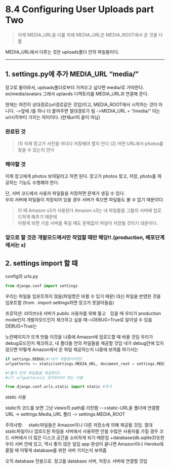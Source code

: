 # 8.4 Configuring User Uploads part Two

> 이제 MEDIA_URL을 다룰 차례
> MEDIA_URL은 MEDIA_ROOT에서 온 것을 다룸

MEDIA_URL에서 다루는 것은 uploads폴더 안의 파일들이다.

<hr/>

## 1. settings.py에 추가 MEDIA_URL “media/”

장고로 돌아와서, uploads폴더로부터 가져오고 싶다면 media/로 가야한다.
ex)media/avatars 그래서 uplaods 디렉토리를 MEDIA_URL과 연결해 준다.

현재는 여전히 상대경로(url경로같은 것임)이고, MEDIA_ROOT에서 시작하는 것이 아니다.
->앞에 /를 하나 더 붙여주면 절대경로가 됨
->MEDIA_URL = “/media/”
이는 url시작부터 가지는 의미이다. (현재url의 끝이 아님)

### 완료된 것

> (1) 이제 장고가 사진을 어디다 저장해야 할지 안다
> (2) 어떤 URL에서 photos를 찾을 수 있는지 안다

### 해야할 것

이제 장고에게 photos 보여달라고 하면 된다.
장고가 photos 찾고, 저장, photo를 제공하는 기능도 수행해야 한다.

단, 서버 코드에서 사용자 파일들을 저장하면 문제가 생길 수 있다.  
우리 서버에 파일들이 저장되어 있을 경우 서버가 죽으면 파일들도 볼 수 없기 때문이다.

> 이 때 Amazon s3가 사용된다
> Amazon s3는 내 파일들을 그들의 서버에 업로드하게 해주기 때문에  
> 이렇게 되면 가끔 서버를 죽일 때도 문제없이 파일이 저장될 것이기 대문이다.

### 앞으로 할 것은 개발모드에서만 작업할 때만 해당!!.(production, 배포단계에서는 x)

## 2. settings import 할 때

config의 urls.py

```python
from django.conf import settings
```

우리는 파일을 임포트하지 않음(파일명은 바뀔 수 있기 때문)
대신 파일을 반영한 것을 임포트함
(from . import settings하면 장고가 못알아들음)

프로덕션: 라이브(내 서버가 public 사용자를 위해 돌고　있을 때
우리가 production mode인지 개발자모드인지 체크하고 싶을 때->DEBUG=True로 알아낼 수 있음
DEBUG=True는

노란페이지가 뜨게 만듦
이것을 나중에 Amazon에 업로드할 때 바꿀 것임
우리가 debug모드인지 체크하고, 내 폴더들 안의 파일들을 제공할 것임
내가 debug안에 있지 않으면 어떻게 Amazon에서 온 파일 제공하는지 나중에 보여줌
여기서는

```python
if settings.DEBUG:#(내가 개발중이라면)
urlpatterns += static(settings.MEDIA_URL, document_root = settings.MEDIA_ROOT)

#(폴더 안의 파일들을 제공한다)
#cf) urlpatterns는 유지되어야 하는 이름

from django.conf.urls.static import static #추가
```

static 사용

static의 코드를 보면 그냥 views의 path를 리턴함
-->static-URL을 폴더에 연결함
URL -> settings.Media_URL
폴더 -> settings.MEDIA_ROOT

주의사항:　 static파일들은 Amazon이나 다른 저장소에 의해 제공될 것임. 절대 static파일이나 업로드된 파일을 서버에서 사용하면 안됨
수많은 사용자를 가질 경우 코드 서버에서 더 많은 디스크 공간을 소비하게 되기 때문임
+database(db.sqlite3)또한 우리 서버 안에 있고, 역시 좋지 않은 일임
app 완성이 끝나면 Amazon이나 Heroku에 올릴 때 어떻게 database를 위한 서버 가지는지 보여줌

오직 database 전용으로. 장고를 database 서버, 저장소 서버에 연결할 것임
